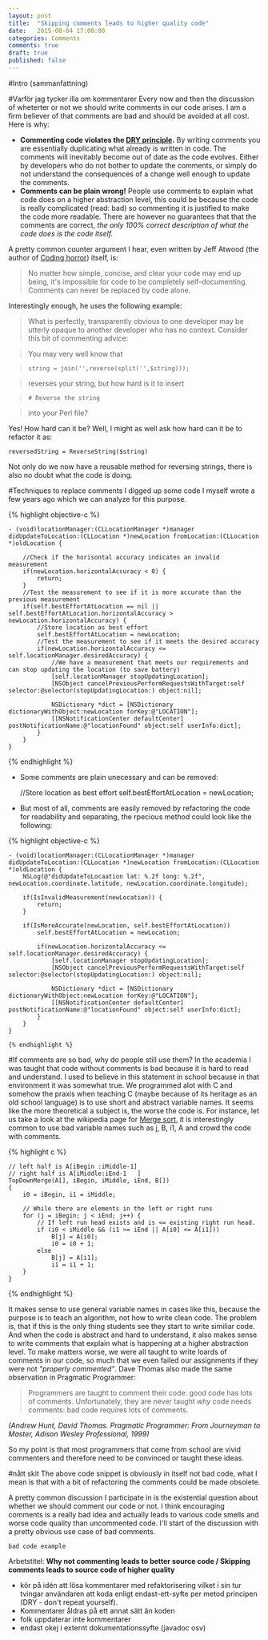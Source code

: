 ```yaml
---
layout: post
title:  "Skipping comments leads to higher quality code"
date:   2015-08-04 17:00:00
categories: Comments
comments: true
draft: true
published: false
---
```


#Intro (sammanfattning)

#Varför jag tycker illa om kommentarer
Every now and then the discussion of wheterter or not we should write comments in our code arises. I am a firm believer of that comments are bad and should be avoided at all cost. Here is why:
- **Commenting code violates the [DRY principle](https://en.wikipedia.org/wiki/Don't_repeat_yourself).** By writing comments you are essentially duplicating what already is written in code. The comments will inevitably become out of date as the code evolves. Either by developers who do not bother to update the comments, or simply do not understand the consequences of a change well enough to update the comments.
- **Comments can be plain wrong!** People use comments to explain what code does on a higher abstraction level, this could be because the code is really complicated (read: bad) so commenting it is justified to make the code more readable. There are however no guarantees that that the comments are correct, *the only 100% correct description of what the code does is the code itself.*

A pretty common counter argument I hear, even written by Jeff Atwood (the author of [Coding horror](http://blog.codinghorror.com/)) itself, is: 
>No matter how simple, concise, and clear your code may end up being, it's impossible for code to be completely self-documenting. Comments can never be replaced by code alone.

Interestingly enough, he uses the following example: 

>What is perfectly, transparently obvious to one developer may be utterly opaque to another developer who has no context. Consider this bit of commenting advice:

>You may very well know that

>`string = join('',reverse(split('',$string)));`

>reverses your string, but how hard is it to insert

>`# Reverse the string`

>into your Perl file?

Yes! How hard can it be? Well, I might as well ask how hard can it be to refactor it as:

    reversedString = ReverseString($string)
    
Not only do we now have a reusable method for reversing strings, there is also no doubt what the code is doing.

#Techniques to replace comments
I digged up some code I myself wrote a few years ago which we can analyze for this purpose. 

{% highlight objective-c %}

    - (void)locationManager:(CLLocationManager *)manager didUpdateToLocation:(CLLocation *)newLocation fromLocation:(CLLocation *)oldLocation {
        
        //Check if the horisontal accuracy indicates an invalid measurement
        if(newLocation.horizontalAccuracy < 0) {
            return;
        }
        //Test the measurement to see if it is more accurate than the previous measurement
        if(self.bestEffortAtLocation == nil || self.bestEffortAtLocation.horizontalAccuracy > newLocation.horizontalAccuracy) {
            //Store location as best effort
            self.bestEffortAtLocation = newLocation;
            //Test the measurement to see if it meets the desired accuracy
            if(newLocation.horizontalAccuracy <= self.locationManager.desiredAccuracy) {
                //We have a measurement that meets our requirements and can stop updating the location (to save battery)
                [self.locationManager stopUpdatingLocation];
                [NSObject cancelPreviousPerformRequestsWithTarget:self selector:@selector(stopUpdatingLocation:) object:nil];
                
                NSDictionary *dict = [NSDictionary dictionaryWithObject:newLocation forKey:@"LOCATION"];
                [[NSNotificationCenter defaultCenter] postNotificationName:@"locationFound" object:self userInfo:dict];
            }
        }
    }

{% endhighlight %}

- Some comments are plain unecessary and can be removed:

    //Store location as best effort
    self.bestEffortAtLocation = newLocation;

- But most of all, comments are easily removed by refactoring the code for readability and separating, the rpecious method could look like the following:
 
{% highlight objective-c %}

    - (void)locationManager:(CLLocationManager *)manager didUpdateToLocation:(CLLocation *)newLocation fromLocation:(CLLocation *)oldLocation {
        NSLog(@"didUpdateToLocaation lat: %.2f long: %.2f", newLocation.coordinate.latitude, newLocation.coordinate.longitude);
        
        if(IsInvalidMeasurement(newLocation)) {
            return;
        }

        if(IsMoreAccurate(newLocation, self.bestEffortAtLocation))
            self.bestEffortAtLocation = newLocation;
            
            if(newLocation.horizontalAccuracy <= self.locationManager.desiredAccuracy) {
                [self.locationManager stopUpdatingLocation];
                [NSObject cancelPreviousPerformRequestsWithTarget:self selector:@selector(stopUpdatingLocation:) object:nil];
                
                NSDictionary *dict = [NSDictionary dictionaryWithObject:newLocation forKey:@"LOCATION"];
                [[NSNotificationCenter defaultCenter] postNotificationName:@"locationFound" object:self userInfo:dict];
            }
        }
    }
    
    {% endhighlight %}
    

#If comments are so bad, why do people still use them?
In the academia I was taught that code without comments is bad because it is hard to read and understand. I used to  believe in this statement in school because in that environment it was somewhat true. We programmed alot with C and somehow the praxis when teaching C (maybe because of its heritage as an old school language) is to use short and abstract variable names. It seems like the more theoretical a subject is, the worse the code is. For instance, let us take a look at the wikipedia page for [Merge sort](https://en.wikipedia.org/wiki/Merge_sort), it is interestingly common to use bad variable names such as j, B, i1, A and crowd the code with comments.

{% highlight c %}

    // left half is A[iBegin :iMiddle-1]
    // right half is A[iMiddle:iEnd-1   ]
    TopDownMerge(A[], iBegin, iMiddle, iEnd, B[])
    {
        i0 = iBegin, i1 = iMiddle;
    
        // While there are elements in the left or right runs
        for (j = iBegin; j < iEnd; j++) {
            // If left run head exists and is <= existing right run head.
            if (i0 < iMiddle && (i1 >= iEnd || A[i0] <= A[i1]))
                B[j] = A[i0];
                i0 = i0 + 1;
            else
                B[j] = A[i1];
                i1 = i1 + 1;    
        } 
    }
    
{% endhighlight %}

It makes sense to use general variable names in cases like this, because the purpose is to teach an algorithm, not how to write clean code. The problem is, that if this is the only thing students see they start to write similiar code. And when the code is abstract and hard to understand, it also makes sense to write comments that explain what is happening at a higher abstraction level. To make matters worse, we were all taught to write loards of comments in our code, so much that we even failed our assignments if they were not *"properly commented"*.
Dave Thomas also made the same observation in Pragmatic Programmer:

> Programmers are taught to comment their code: good code has lots of comments. Unfortunately, they are never taught *why* code needs comments: bad code requires lots of comments.

*(Andrew Hunt, David Thomas. Pragmatic Programmer: From Journeyman to Master, Adison Wesley Professional, 1999)*

So my point is that most programmers that come from school are vivid commenters and therefore need to be convinced or taught these ideas. 

#nått skit
The above code snippet is obviously in itself not bad code, what I mean is that with a bit of refactoring the comments could be made obsolete. 



A pretty common discussion I participate in is the existential question about whether we should comment our code or not. I think encouraging comments is a really bad idea and actually leads to various code smells and worse code quality than uncommented code. I'll start of the discussion with a pretty obvious use case of bad comments.

`bad code example`




Arbetstitel: **Why not commenting leads to better source code / Skipping comments leads to source code of higher quality**
- kör på idén att lösa kommentarer med refaktorisering vilket i sin tur tvingar användaren att koda enligt endast-ett-syfte per metod principen (DRY - don't repeat yourself).
- Kommentarer åldras på ett annat sätt än koden
- folk uppdaterar inte kommentarer
- endast okej i externt dokumentationssyfte (javadoc osv)

